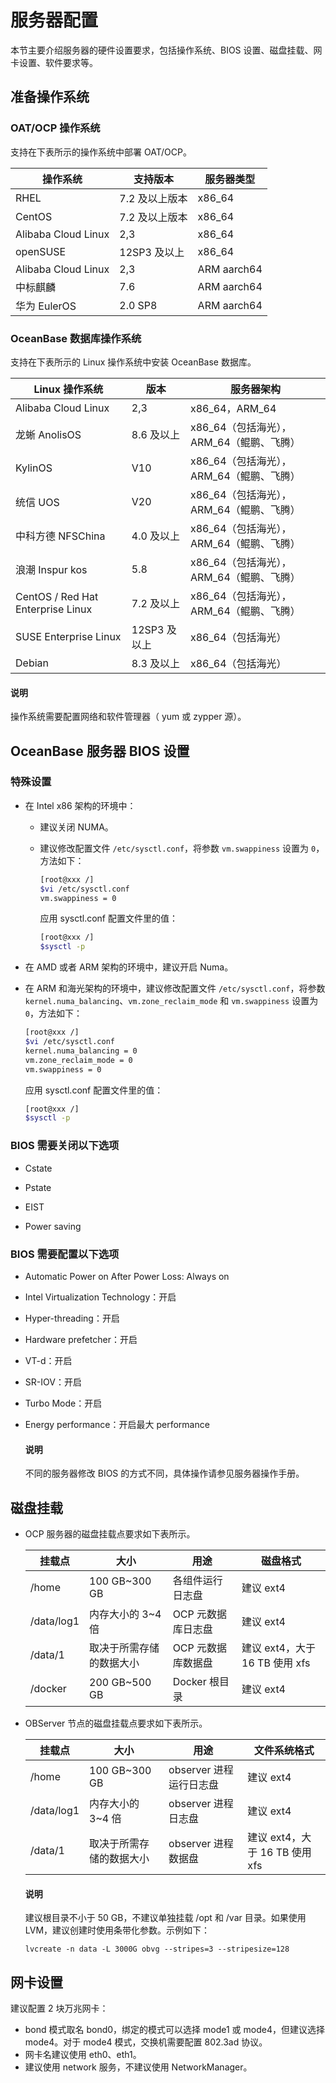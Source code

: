 # 服务器配置

本节主要介绍服务器的硬件设置要求，包括操作系统、BIOS 设置、磁盘挂载、网卡设置、软件要求等。

## 准备操作系统

### OAT/OCP 操作系统

支持在下表所示的操作系统中部署 OAT/OCP。

| 操作系统 | 支持版本 | 服务器类型 |
|-------------|------------|-----------|
| RHEL       | 7.2 及以上版本 | x86_64      |
| CentOS     | 7.2 及以上版本 | x86_64      |
| Alibaba Cloud Linux      | 2,3 | x86_64      |
| openSUSE   | 12SP3 及以上 | x86_64      |
| Alibaba Cloud Linux      | 2,3 | ARM aarch64 |
| 中标麒麟       | 7.6       | ARM aarch64 |
| 华为 EulerOS | 2.0 SP8   | ARM aarch64 |

### OceanBase 数据库操作系统

支持在下表所示的 Linux 操作系统中安装 OceanBase 数据库。

|       Linux 操作系统      |    版本   |             服务器架构         |
|-------------------------|-----------|-------------------------------|
| Alibaba Cloud Linux     | 2,3   | x86_64，ARM_64 |
| 龙蜥 AnolisOS           | 8.6 及以上   | x86_64（包括海光），ARM_64（鲲鹏、飞腾）|
| KylinOS                 | V10         | x86_64（包括海光），ARM_64（鲲鹏、飞腾） |
| 统信 UOS                | V20         | x86_64（包括海光），ARM_64（鲲鹏、飞腾）|
| 中科方德 NFSChina        | 4.0 及以上  | x86_64（包括海光），ARM_64（鲲鹏、飞腾）|
| 浪潮 Inspur kos          | 5.8        | x86_64（包括海光），ARM_64（鲲鹏、飞腾）|
| CentOS / Red Hat Enterprise Linux | 7.2 及以上 | x86_64（包括海光），ARM_64（鲲鹏、飞腾）|
| SUSE Enterprise Linux     | 12SP3 及以上 | x86_64（包括海光）|
| Debian                    | 8.3 及以上   | x86_64（包括海光）|

<main id="notice" type='explain'>
  <h4>说明</h4>
  <p>操作系统需要配置网络和软件管理器（ yum 或 zypper 源）。</p>
</main>

## OceanBase 服务器 BIOS 设置

### 特殊设置

* 在 Intel x86 架构的环境中：

  * 建议关闭 NUMA。

  * 建议修改配置文件 `/etc/sysctl.conf`，将参数 `vm.swappiness` 设置为 `0`，方法如下：

    ```bash
    [root@xxx /]
    $vi /etc/sysctl.conf
    vm.swappiness = 0
    ```

    应用 sysctl.conf 配置文件里的值：

    ```bash
    [root@xxx /]
    $sysctl -p    
    ```

* 在 AMD 或者 ARM 架构的环境中，建议开启 Numa。

* 在 ARM 和海光架构的环境中，建议修改配置文件 `/etc/sysctl.conf`，将参数 `kernel.numa_balancing`、`vm.zone_reclaim_mode` 和 `vm.swappiness` 设置为 `0`，方法如下：
  
  ```bash
  [root@xxx /]
  $vi /etc/sysctl.conf
  kernel.numa_balancing = 0
  vm.zone_reclaim_mode = 0
  vm.swappiness = 0
  ```

  应用 sysctl.conf 配置文件里的值：

  ```bash
  [root@xxx /]
  $sysctl -p
  ```

### BIOS 需要关闭以下选项

* Cstate

* Pstate

* EIST

* Power saving

### BIOS 需要配置以下选项

* Automatic Power on After Power Loss: Always on

* Intel Virtualization Technology：开启

* Hyper-threading：开启

* Hardware prefetcher：开启

* VT-d：开启

* SR-IOV：开启

* Turbo Mode：开启

* Energy performance：开启最大 performance

  <main id="notice" type='explain'>
    <h4>说明</h4>
    <p>不同的服务器修改 BIOS 的方式不同，具体操作请参见服务器操作手册。</p>
  </main>

## 磁盘挂载

* OCP 服务器的磁盘挂载点要求如下表所示。

  |    挂载点     |       大小       |     用途      |          磁盘格式           |
  |------------|----------------|-------------|-------------------------|
  | /home      | 100 GB\~300 GB | 各组件运行日志盘    | 建议 ext4                 |
  | /data/log1 | 内存大小的 3\~4 倍   | OCP 元数据库日志盘 | 建议 ext4                 |
  | /data/1    | 取决于所需存储的数据大小   | OCP 元数据库数据盘 | 建议 ext4，大于 16 TB 使用 xfs |
  | /docker    | 200 GB\~500 GB | Docker 根目录  | 建议 ext4                 |

* OBServer 节点的磁盘挂载点要求如下表所示。

  |    挂载点     |       大小       |       用途       |         文件系统格式          |
  |------------|----------------|----------------|-------------------------|
  | /home      | 100 GB\~300 GB | observer 进程运行日志盘 | 建议 ext4                 |
  | /data/log1 | 内存大小的 3\~4 倍   | observer 进程日志盘   | 建议 ext4                 |
  | /data/1    | 取决于所需存储的数据大小   | observer 进程数据盘   | 建议 ext4，大于 16 TB 使用 xfs |

  <main id="notice" type='explain'>
    <h4>说明</h4>
    <p>建议根目录不小于 50 GB，不建议单独挂载 /opt 和 /var 目录。如果使用 LVM，建议创建时使用条带化参数。示例如下：</p>
    <p><code>lvcreate -n data -L 3000G obvg --stripes=3 --stripesize=128</code></p>
  </main>

## 网卡设置

建议配置 2 块万兆网卡：

* bond 模式取名 bond0，绑定的模式可以选择 mode1 或 mode4，但建议选择 mode4。对于 mode4 模式，交换机需要配置 802.3ad 协议。
* 网卡名建议使用 eth0、eth1。
* 建议使用 network 服务，不建议使用 NetworkManager。
